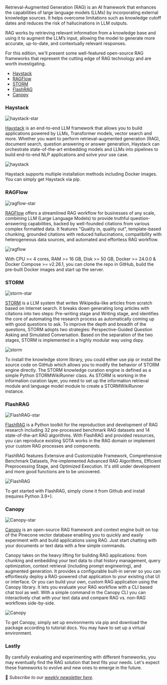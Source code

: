 Retrieval-Augmented Generation (RAG) is an AI framework that enhances the capabilities of large language models (LLMs) by incorporating external knowledge sources. It helps overcome limitations such as knowledge cutoff dates and reduces the risk of hallucinations in LLM outputs.

RAG works by retrieving relevant information from a knowledge base and using it to augment the LLM’s input, allowing the model to generate more accurate, up-to-date, and contextually relevant responses.

For this edition, we'll present some well-featured open-source RAG frameworks that represent the cutting edge of RAG technology and are worth investigating.

-   [Haystack](#haystack)
-   [RAGFlow](#ragflow)
-   [STORM](#storm)
-   [FlashRAG](#FlashRAG)
-   [Canopy](#Canopy)

### Haystack

![haystack-star](/assets/blog/rag-frameworks/haystack-star.webp)

[Haystack](https://github.com/deepset-ai/haystack) is an end-to-end LLM framework that allows you to build applications powered by LLMs, Transformer models, vector search and more. Whether you want to perform retrieval-augmented generation (RAG), document search, question answering or answer generation, Haystack can orchestrate state-of-the-art embedding models and LLMs into pipelines to build end-to-end NLP applications and solve your use case.

![haystack](/assets/blog/rag-frameworks/haystack.webp)

Haystack supports multiple installation methods including Docker images. You can simply get Haystack via pip.

### RAGFlow

![ragflow-star](/assets/blog/rag-frameworks/ragflow-star.webp)

[RAGFlow](https://github.com/infiniflow/ragflow) offers a streamlined RAG workflow for businesses of any scale, combining LLM (Large Language Models) to provide truthful question-answering capabilities, backed by well-founded citations from various complex formatted data. It features "Quality in, quality out", template-based chunking, grounded citations with reduced hallucinations, compatibility with heterogeneous data sources, and automated and effortless RAG workflow.

![ragflow](/assets/blog/rag-frameworks/ragflow.webp)

With CPU >= 4 cores, RAM >= 16 GB, Disk >= 50 GB, Docker >= 24.0.0 & Docker Compose >= v2.26.1, you can clone the repo in GitHub, build the pre-built Docker images and start up the server.

### STORM

![storm-star](/assets/blog/rag-frameworks/storm-star.webp)

[STORM](https://github.com/stanford-oval/storm) is a LLM system that writes Wikipedia-like articles from scratch based on Internet search. It breaks down generating long articles with citations into two steps: Pre-writing stage and Writing stage, and identifies the core of automating the research process as automatically coming up with good questions to ask. To improve the depth and breadth of the questions, STORM adopts two strategies: Perspective-Guided Question Asking and Simulated Conversation. Based on the separation of the two stages, STORM is implemented in a highly modular way using dspy.

![storm](/assets/blog/rag-frameworks/storm.webp)

To install the knowledge storm library, you could either use pip or install the source code on GitHub which allows you to modify the behavior of STORM engine directly. The STORM knowledge curation engine is defined as a simple Python STORMWikiRunner class. As STORM is working in the information curation layer, you need to set up the information retrieval module and language model module to create a STORMWikiRunner instance.

### FlashRAG

![FlashRAG-star](/assets/blog/rag-frameworks/FlashRAG-star.webp)

[FlashRAG](https://github.com/RUC-NLPIR/FlashRAG) is a Python toolkit for the reproduction and development of RAG research including 32 pre-processed benchmark RAG datasets and 14 state-of-the-art RAG algorithms. With FlashRAG and provided resources, you can reproduce existing SOTA works in the RAG domain or implement your custom RAG processes and components.

FlashRAG features Extensive and Customizable Framework, Comprehensive Benchmark Datasets, Pre-implemented Advanced RAG Algorithms, Efficient Preprocessing Stage, and Optimized Execution. It's still under development and more good functions are to be uncovered.

![FlashRAG](/assets/blog/rag-frameworks/FlashRAG.webp)

To get started with FlashRAG, simply clone it from Github and install (requires Python 3.9+).

### Canopy

![Canopy-star](/assets/blog/rag-frameworks/Canopy-star.webp)

[Canopy](https://github.com/pinecone-io/canopy) is an open-source RAG framework and context engine built on top of the Pinecone vector database enabling you to quickly and easily experiment with and build applications using RAG. Just start chatting with your documents or text data with a few simple commands.

Canopy takes on the heavy lifting for building RAG applications: from chunking and embedding your text data to chat history management, query optimization, context retrieval (including prompt engineering), and augmented generation. It provides a configurable built-in server so you can effortlessly deploy a RAG-powered chat application to your existing chat UI or interface. Or you can build your own, custom RAG application using the Canopy library. It lets you evaluate your RAG workflow with a CLI based chat tool as well. With a simple command in the Canopy CLI you can interactively chat with your text data and compare RAG vs. non-RAG workflows side-by-side.

![Canopy](/assets/blog/rag-frameworks/Canopy.webp)

To get Canopy, simply set up environments via pip and download the package according to tutorial docs. You may have to set up a virtual environment.

### Lastly

By carefully evaluating and experimenting with different frameworks, you may eventually find the RAG solution that best fits your needs. Let's expect these frameworks to evolve and new ones to emerge in the future.

📧 *Subscribe to our [weekly newsletter here](https://star-history.beehiiv.com/subscribe).*
